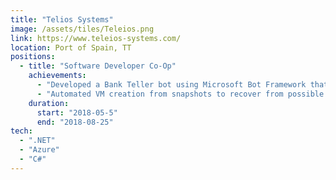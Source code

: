 ```yaml
---
title: "Telios Systems"
image: /assets/tiles/Teleios.png
link: https://www.teleios-systems.com/
location: Port of Spain, TT
positions:
  - title: "Software Developer Co-Op"
    achievements:
      - "Developed a Bank Teller bot using Microsoft Bot Framework that featured handoff to humans and Microsoft's NLU service."
      - "Automated VM creation from snapshots to recover from possible downtime."
    duration:
      start: "2018-05-5"
      end: "2018-08-25"
tech:
  - ".NET"
  - "Azure"
  - "C#"
---
```

